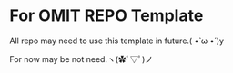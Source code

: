 # For OMIT REPO Template
All repo may need to use this template in future.( •̀ ω •́ )y

For now may be not need.ヽ(✿ﾟ▽ﾟ)ノ

